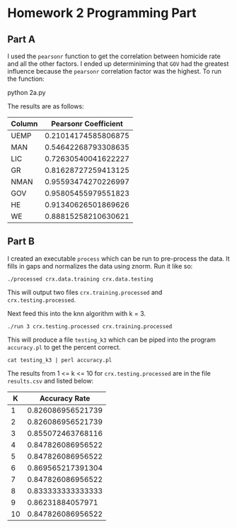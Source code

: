 # Homework 2 Programming Part

## Part A

I used the `pearsonr` function to get the correlation between homicide rate and all the other factors. I ended up determiniming that `GOV` had the greatest influence because the `pearsonr` correlation factor was the highest. To run the function:

python 2a.py

The results are as follows:

| Column    | Pearsonr Coefficient   |
| ----- | --------------- |
| UEMP | 0.21014174585806875 | 0.49076686344682885 |
| MAN | 0.54642268793308635 | 0.053341733728136047 |
| LIC | 0.72630540041622227 | 0.0049312511726717981 |
| GR | 0.81628727259413125 | 0.00066418184428171866 |
| NMAN | 0.95593474270226997 | 3.4106187302865251e-07 |
| GOV | 0.95805455979551823 | 2.6112711142666157e-07 |
| HE | 0.91340626501869626 | 1.2894523436469096e-05 |
| WE | 0.88815258210630621 | 5.0114380369048699e-05 |










## Part B

I created an executable `process` which can be run to pre-process the data. It fills in gaps and normalizes the data using znorm. Run it like so:

	./processed crx.data.training crx.data.testing

This will output two files `crx.training.processed` and `crx.testing.processed`. 

Next feed this into the knn algorithm with k = 3.

	./run 3 crx.testing.processed crx.training.processed

This will produce a file `testing_k3` which can be piped into the program `accuracy.pl` to get the percent correct.

	cat testing_k3 | perl accuracy.pl

The results from 1 <= k <= 10 for `crx.testing.processed` are in the file `results.csv` and listed below:


| K     | Accuracy Rate   |
| ----- | --------------- |
| 1 | 0.826086956521739 |
| 2 | 0.826086956521739 |
| 3 | 0.855072463768116 |
| 4 | 0.847826086956522 |
| 5 | 0.847826086956522 |
| 6 | 0.869565217391304 |
| 7 | 0.847826086956522 |
| 8 | 0.833333333333333 |
| 9 | 0.86231884057971 |
| 10 | 0.847826086956522 |
